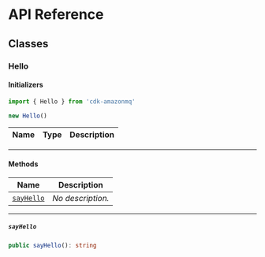 # API Reference <a name="API Reference" id="api-reference"></a>



## Classes <a name="Classes" id="Classes"></a>

### Hello <a name="Hello" id="cdk-amazonmq.Hello"></a>

#### Initializers <a name="Initializers" id="cdk-amazonmq.Hello.Initializer"></a>

```typescript
import { Hello } from 'cdk-amazonmq'

new Hello()
```

| **Name** | **Type** | **Description** |
| --- | --- | --- |

---

#### Methods <a name="Methods" id="Methods"></a>

| **Name** | **Description** |
| --- | --- |
| <code><a href="#cdk-amazonmq.Hello.sayHello">sayHello</a></code> | *No description.* |

---

##### `sayHello` <a name="sayHello" id="cdk-amazonmq.Hello.sayHello"></a>

```typescript
public sayHello(): string
```





